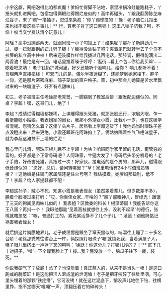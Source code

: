 小宇这厮，网吧泡得比咱都疯魔！爹妈忙得脚不沾地，家里冷锅冷灶能跑耗子，丫扭头就扎进网吧，包宿包得俩眼红得跟烂疮似的！高中再碰头，丫跟我翻腾陈芝麻烂谷子，末了‘唰’一撸袖子，怼过来条疤：‘你丫踢球撞的！’操！老子脑仁儿抠出来也找不着这档子事儿！** 行，算老子背了这口黑锅！ 这王八犊子坑我？呵，不恼！权当交学费认清个玩意儿！

阿瑶？高中没蹦跶两天，就跟同班一小子勾搭上了！结果呢？那孙子新鲜劲儿一过，腚一扭就跟别的妞儿劈了腿！丫臊得没处钻了吧？夹着尾巴就转学去了个鸟不拉屎的私立高中住校！后来还装模作样给我拨过几回电话，那腔调，假得能滴出二两香油！最绝是有一回，电话里捏着嗓子哼哼：‘逛街…看上个包…你给我买嘛’……歇着吧您呐！ 老子钱扔护城河里，好歹还能听个脆响儿，给你？ 响儿都听不着！含糊两声直接掐线！ 可邪门儿的是，偶尔半夜迷糊了，还能梦到她家楼下。脖子一仰，还是那片密密麻麻、鸽子笼似的窗户格子。草，初中那会儿她算是苦水里飘过来的一块糖渣子，好歹有点甜味儿

初三，老子被班主任老徐那老秃鹫，一脚踹到了教室后排！跟发配边疆似的。同桌？李超！嘿，这哥们儿，绝了！

李超？成绩烂得糊墙都嫌稀，上课睡得跟头死猪，就那张脸还行，浓眉大眼，乍一看挺能唬小姑娘。我表姐家的闺女，我那小外甥女小霞，比我小一岁，也在这破学校混呢。您猜怎么着？这傻丫头片子，居然看上李超这货了！我他妈当时眼珠子差点没瞪出来！后来更绝，小霞还跟班花阿珠掐上了，俩姑娘隔着空气飞唾沫星子，就为李超这滩扶不上墙的烂泥！

我心里门儿清，阿珠压根儿瞧不上李超！为啥？咱班同学家里留的电话，甭管穷的富的，好歹都是个正常号码吧？人阿珠家，牛逼大发了！号码后头带分机号的！老子手贱，好奇害死猫，真拨过一次！好家伙，接电话的是个男的，那声儿，磁得跟低音炮似的：“您好，总机，请问转哪里？”草！家里电话有24小时值班员转接？！这他娘是住衙门家属院还是住火号啊？ 我估摸着，她爹妈那级别，低不了！李超？给人家提鞋都不配！

李超这孙子，贼心不死，知道小霞是我表侄女（虽然差着辈儿，但岁数差不多），腆着个脸凑过来打听：“哎，你表侄女家…干啥的？”瞧丫那眼神儿，冒绿光！跟饿了三天的狗闻见肉味儿似的！ 我表姐？区教委的科长！根深蒂固！我能告诉你这王八蛋？再抖一个！ 我瞅他那副“见着高枝就想往上扑、没利不起早”的德行，张嘴就瞎忽悠：“咳，普通打工的，累死累活挣不了几个子儿！” 滚蛋！别他妈惦记祸害我表侄女！

就后排这片腌臜地界儿，老子成绩愣是跟坐了窜天猴似的，哧溜往上蹦了二十多名台阶！老徐那秃鹫往讲台上一杵，俩探照灯眼珠子‘唰’就锁死我，当着满屋子人，嗓子眼儿里挤出一声劈了叉的鸭叫：‘徐跃！你这分儿？打哪儿抄的？！’** 底下几十对招子，‘噌’一下全焊我脸上了！操...我？屁没放一个，脑瓜子往下一栽，装死。**

你说我硬气了？放屁！怂了？也没觉着！真正熬人的，从来不是当头一棒！是这口齁咸的腌菜缸！是这能把活人沤成渣的烂泥塘！老子是把牙咬碎了往肚里咽，可心里头埋着的那颗“铁疙瘩”，它可没锈！就在这烂泥底下，悄没声儿地往下钻、往横里挣，指不定哪天‘嘎嘣’一声，顶翻压着它的碎砖头！